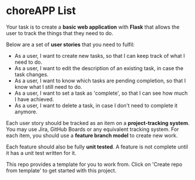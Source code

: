 # choreAPP List

Your task is to create a **basic web application** with **Flask** that allows the user to track the things that they need to do.

Below are a set of **user stories** that you need to fulfil:

* As a user, I want to create new tasks, so that I can keep track of what I need to do.
* As a user, I want to edit the description of an existing task, in case the task changes.
* As a user, I want to know which tasks are pending completion, so that I know what I still need to do.
* As a user, I want to set a task as 'complete', so that I can see how much I have achieved.
* As a user, I want to delete a task, in case I don't need to complete it anymore.

Each user story should be tracked as an item on a **project-tracking system**. You may use Jira, GitHub Boards or any equivalent tracking system. For each item, you should use a **feature branch model** to create new work.

Each feature should also be fully **unit tested**. A feature is not complete until it has a unit test written for it.

This repo provides a template for you to work from. Click on 'Create repo from template' to get started with this project.
